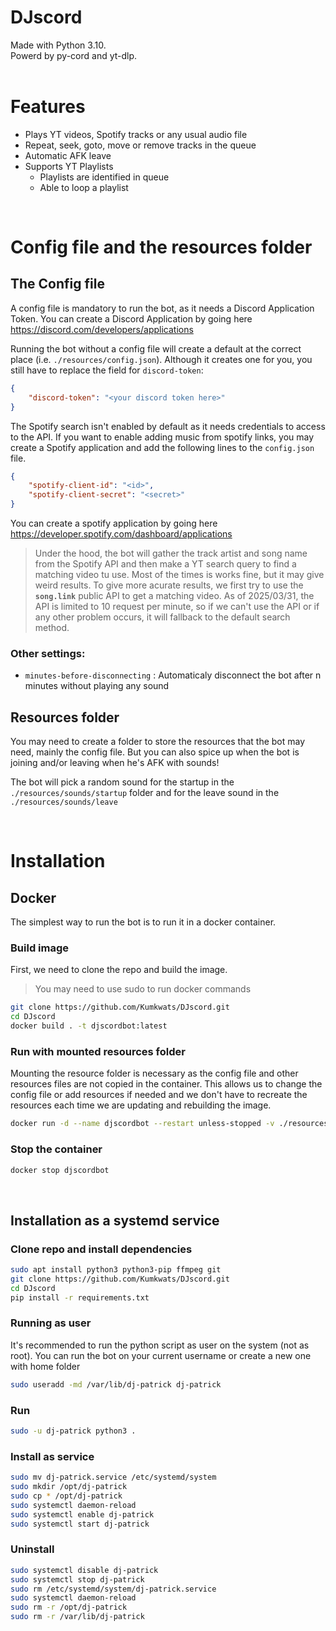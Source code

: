 # DJscord

Made with Python 3.10.<br>
Powerd by py-cord and yt-dlp.
<br><br>

# Features

* Plays YT videos, Spotify tracks or any usual audio file
* Repeat, seek, goto, move or remove tracks in the queue
* Automatic AFK leave
* Supports YT Playlists
    * Playlists are identified in queue
    * Able to loop a playlist

<br>

# Config file and the resources folder



## The Config file
A config file is mandatory to run the bot, as it needs a Discord Application Token.
You can create a Discord Application by going here https://discord.com/developers/applications

Running the bot without a config file will create a default at the correct place (i.e. `./resources/config.json`).
Although it creates one for you, you still have to replace the field for `discord-token`:
```json
{
    "discord-token": "<your discord token here>"
}
```


The Spotify search isn't enabled by default as it needs credentials to access to the API. If you want to enable adding music from spotify links, you may create a Spotify application and add the following lines to the `config.json` file.
```json
{
    "spotify-client-id": "<id>",
    "spotify-client-secret": "<secret>"
}
```
You can create a spotify application by going here https://developer.spotify.com/dashboard/applications

> Under the hood, the bot will gather the track artist and song name from the Spotify API and then make a YT search query to find a matching video tu use. Most of the times is works fine, but it may give weird results. To give more acurate results, we first try to use the **`song.link`** public API to get a matching video. As of 2025/03/31, the API is limited to 10 request per minute, so if we can't use the API or if any other problem occurs, it will fallback to the default search method.


### Other settings:
- `minutes-before-disconnecting` : Automaticaly disconnect the bot after n minutes without playing any sound 


## Resources folder

You may need to create a folder to store the resources that the bot may need, mainly the config file. But you can also spice up when the bot is joining and/or leaving when he's AFK with sounds!

The bot will pick a random sound for the startup in the `./resources/sounds/startup` folder and for the leave sound in the `./resources/sounds/leave`

<br>

# Installation

## Docker

The simplest way to run the bot is to run it in a docker container.

### Build image

First, we need to clone the repo and build the image.

> You may need to use sudo to run docker commands

```bash
git clone https://github.com/Kumkwats/DJscord.git
cd DJscord
docker build . -t djscordbot:latest
```


### Run with mounted resources folder

Mounting the resource folder is necessary as the config file and other resources files are not copied in the container. This allows us to change the config file or add resources if needed and we don't have to recreate the resources each time we are updating and rebuilding the image.

```bash
docker run -d --name djscordbot --restart unless-stopped -v ./resources/:/app/resources djscordbot:latest
```

### Stop the container
```bash
docker stop djscordbot
```

<br>

## Installation as a systemd service

### Clone repo and install dependencies
```bash
sudo apt install python3 python3-pip ffmpeg git
git clone https://github.com/Kumkwats/DJscord.git
cd DJscord
pip install -r requirements.txt
```
### Running as user
It's recommended to run the python script as user on the system (not as root). You can run the bot on your current username or create a new one with home folder
```bash
sudo useradd -md /var/lib/dj-patrick dj-patrick
```



### Run
```bash
sudo -u dj-patrick python3 .
```

### Install as service
```bash
sudo mv dj-patrick.service /etc/systemd/system
sudo mkdir /opt/dj-patrick
sudo cp * /opt/dj-patrick
sudo systemctl daemon-reload
sudo systemctl enable dj-patrick
sudo systemctl start dj-patrick
```

### Uninstall
```bash
sudo systemctl disable dj-patrick
sudo systemctl stop dj-patrick
sudo rm /etc/systemd/system/dj-patrick.service
sudo systemctl daemon-reload
sudo rm -r /opt/dj-patrick
sudo rm -r /var/lib/dj-patrick
```